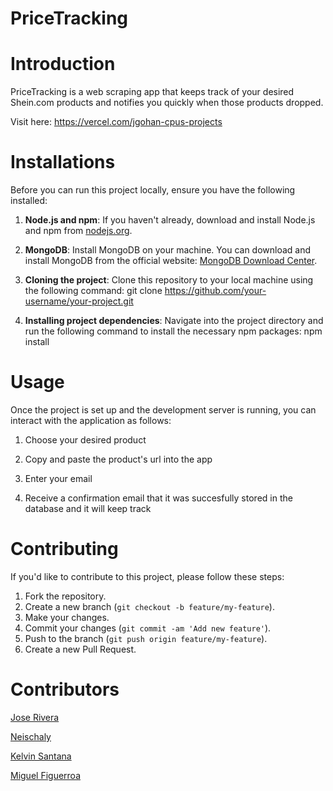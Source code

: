 # PriceTracking

# Introduction

PriceTracking is a web scraping app that keeps track of your desired Shein.com products and notifies you quickly when those products dropped. 

Visit here: https://vercel.com/jgohan-cpus-projects

# Installations

Before you can run this project locally, ensure you have the following installed:

1. **Node.js and npm**: If you haven't already, download and install Node.js and npm from [nodejs.org](https://nodejs.org/).

2. **MongoDB**: Install MongoDB on your machine. You can download and install MongoDB from the official website: [MongoDB Download Center](https://www.mongodb.com/try/download/community).

3. **Cloning the project**: Clone this repository to your local machine using the following command: git clone https://github.com/your-username/your-project.git

4. **Installing project dependencies**: Navigate into the project directory and run the following command to install the necessary npm packages: npm install

# Usage

Once the project is set up and the development server is running, you can interact with the application as follows:

1. Choose your desired product

2. Copy and paste the product's url into the app

3. Enter your email

4. Receive a confirmation email that it was succesfully stored in the database and it will keep track

# Contributing

If you'd like to contribute to this project, please follow these steps:

1. Fork the repository.
2. Create a new branch (`git checkout -b feature/my-feature`).
3. Make your changes.
4. Commit your changes (`git commit -am 'Add new feature'`).
5. Push to the branch (`git push origin feature/my-feature`).
6. Create a new Pull Request.

# Contributors

[Jose Rivera](https://github.com/jGohan-cpu)

[Neischaly](https://github.com/neisnei)

[Kelvin Santana](https://github.com/santacoll19)

[Miguel Figuerroa](https://github.com/figue0122)
